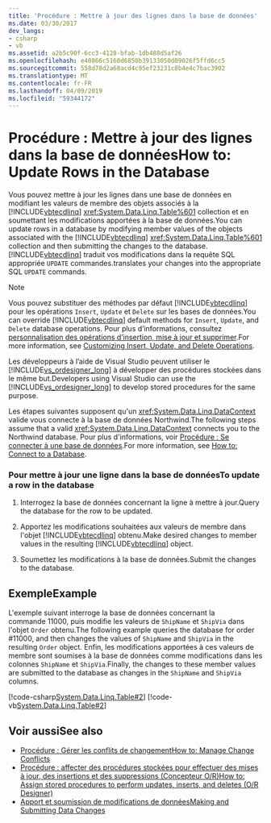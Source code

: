 ```yaml
---
title: 'Procédure : Mettre à jour des lignes dans la base de données'
ms.date: 03/30/2017
dev_langs:
- csharp
- vb
ms.assetid: a2b5c90f-6cc3-4128-bfab-1db488d5af26
ms.openlocfilehash: e40866c5160d6850b39133050d09026f5ffd6cc5
ms.sourcegitcommit: 558d78d2a68acd4c95ef23231c8b4e4c7bac3902
ms.translationtype: MT
ms.contentlocale: fr-FR
ms.lasthandoff: 04/09/2019
ms.locfileid: "59344172"
---
```

# <a name="how-to-update-rows-in-the-database"></a><span data-ttu-id="8b48b-102">Procédure : Mettre à jour des lignes dans la base de données</span><span class="sxs-lookup"><span data-stu-id="8b48b-102">How to: Update Rows in the Database</span></span>
<span data-ttu-id="8b48b-103">Vous pouvez mettre à jour les lignes dans une base de données en modifiant les valeurs de membre des objets associés à la [!INCLUDE[vbtecdlinq](../../../../../../includes/vbtecdlinq-md.md)] <xref:System.Data.Linq.Table%601> collection et en soumettant les modifications apportées à la base de données.</span><span class="sxs-lookup"><span data-stu-id="8b48b-103">You can update rows in a database by modifying member values of the objects associated with the [!INCLUDE[vbtecdlinq](../../../../../../includes/vbtecdlinq-md.md)] <xref:System.Data.Linq.Table%601> collection and then submitting the changes to the database.</span></span> [!INCLUDE[vbtecdlinq](../../../../../../includes/vbtecdlinq-md.md)] <span data-ttu-id="8b48b-104">traduit vos modifications dans la requête SQL appropriée `UPDATE` commandes.</span><span class="sxs-lookup"><span data-stu-id="8b48b-104">translates your changes into the appropriate SQL `UPDATE` commands.</span></span>  
  
> [!NOTE]
>  <span data-ttu-id="8b48b-105">Vous pouvez substituer des méthodes par défaut [!INCLUDE[vbtecdlinq](../../../../../../includes/vbtecdlinq-md.md)] pour les opérations `Insert`, `Update` et `Delete` sur les bases de données.</span><span class="sxs-lookup"><span data-stu-id="8b48b-105">You can override [!INCLUDE[vbtecdlinq](../../../../../../includes/vbtecdlinq-md.md)] default methods for `Insert`, `Update`, and `Delete` database operations.</span></span> <span data-ttu-id="8b48b-106">Pour plus d’informations, consultez [personnalisation des opérations d’insertion, mise à jour et supprimer](../../../../../../docs/framework/data/adonet/sql/linq/customizing-insert-update-and-delete-operations.md).</span><span class="sxs-lookup"><span data-stu-id="8b48b-106">For more information, see [Customizing Insert, Update, and Delete Operations](../../../../../../docs/framework/data/adonet/sql/linq/customizing-insert-update-and-delete-operations.md).</span></span>  
>   
>  <span data-ttu-id="8b48b-107">Les développeurs à l’aide de Visual Studio peuvent utiliser le [!INCLUDE[vs_ordesigner_long](../../../../../../includes/vs-ordesigner-long-md.md)] à développer des procédures stockées dans le même but.</span><span class="sxs-lookup"><span data-stu-id="8b48b-107">Developers using Visual Studio can use the [!INCLUDE[vs_ordesigner_long](../../../../../../includes/vs-ordesigner-long-md.md)] to develop stored procedures for the same purpose.</span></span>  
  
 <span data-ttu-id="8b48b-108">Les étapes suivantes supposent qu'un <xref:System.Data.Linq.DataContext> valide vous connecte à la base de données Northwind.</span><span class="sxs-lookup"><span data-stu-id="8b48b-108">The following steps assume that a valid <xref:System.Data.Linq.DataContext> connects you to the Northwind database.</span></span> <span data-ttu-id="8b48b-109">Pour plus d'informations, voir [Procédure : Se connecter à une base de données](../../../../../../docs/framework/data/adonet/sql/linq/how-to-connect-to-a-database.md).</span><span class="sxs-lookup"><span data-stu-id="8b48b-109">For more information, see [How to: Connect to a Database](../../../../../../docs/framework/data/adonet/sql/linq/how-to-connect-to-a-database.md).</span></span>  
  
### <a name="to-update-a-row-in-the-database"></a><span data-ttu-id="8b48b-110">Pour mettre à jour une ligne dans la base de données</span><span class="sxs-lookup"><span data-stu-id="8b48b-110">To update a row in the database</span></span>  
  
1. <span data-ttu-id="8b48b-111">Interrogez la base de données concernant la ligne à mettre à jour.</span><span class="sxs-lookup"><span data-stu-id="8b48b-111">Query the database for the row to be updated.</span></span>  
  
2. <span data-ttu-id="8b48b-112">Apportez les modifications souhaitées aux valeurs de membre dans l'objet [!INCLUDE[vbtecdlinq](../../../../../../includes/vbtecdlinq-md.md)] obtenu.</span><span class="sxs-lookup"><span data-stu-id="8b48b-112">Make desired changes to member values in the resulting [!INCLUDE[vbtecdlinq](../../../../../../includes/vbtecdlinq-md.md)] object.</span></span>  
  
3. <span data-ttu-id="8b48b-113">Soumettez les modifications à la base de données.</span><span class="sxs-lookup"><span data-stu-id="8b48b-113">Submit the changes to the database.</span></span>  
  
## <a name="example"></a><span data-ttu-id="8b48b-114">Exemple</span><span class="sxs-lookup"><span data-stu-id="8b48b-114">Example</span></span>  
 <span data-ttu-id="8b48b-115">L'exemple suivant interroge la base de données concernant la commande 11000, puis modifie les valeurs de `ShipName` et `ShipVia` dans l'objet `Order` obtenu.</span><span class="sxs-lookup"><span data-stu-id="8b48b-115">The following example queries the database for order #11000, and then changes the values of `ShipName` and `ShipVia` in the resulting `Order` object.</span></span> <span data-ttu-id="8b48b-116">Enfin, les modifications apportées à ces valeurs de membre sont soumises à la base de données comme modifications dans les colonnes `ShipName` et `ShipVia`.</span><span class="sxs-lookup"><span data-stu-id="8b48b-116">Finally, the changes to these member values are submitted to the database as changes in the `ShipName` and `ShipVia` columns.</span></span>  
  
 [!code-csharp[System.Data.Linq.Table#2](../../../../../../samples/snippets/csharp/VS_Snippets_Data/system.data.linq.table/cs/program.cs#2)]
 [!code-vb[System.Data.Linq.Table#2](../../../../../../samples/snippets/visualbasic/VS_Snippets_Data/system.data.linq.table/vb/module1.vb#2)]  
  
## <a name="see-also"></a><span data-ttu-id="8b48b-117">Voir aussi</span><span class="sxs-lookup"><span data-stu-id="8b48b-117">See also</span></span>

- [<span data-ttu-id="8b48b-118">Procédure : Gérer les conflits de changement</span><span class="sxs-lookup"><span data-stu-id="8b48b-118">How to: Manage Change Conflicts</span></span>](../../../../../../docs/framework/data/adonet/sql/linq/how-to-manage-change-conflicts.md)
- [<span data-ttu-id="8b48b-119">Procédure : affecter des procédures stockées pour effectuer des mises à jour, des insertions et des suppressions (Concepteur O/R)</span><span class="sxs-lookup"><span data-stu-id="8b48b-119">How to: Assign stored procedures to perform updates, inserts, and deletes (O/R Designer)</span></span>](/visualstudio/data-tools/how-to-assign-stored-procedures-to-perform-updates-inserts-and-deletes-o-r-designer)
- [<span data-ttu-id="8b48b-120">Apport et soumission de modifications de données</span><span class="sxs-lookup"><span data-stu-id="8b48b-120">Making and Submitting Data Changes</span></span>](../../../../../../docs/framework/data/adonet/sql/linq/making-and-submitting-data-changes.md)
